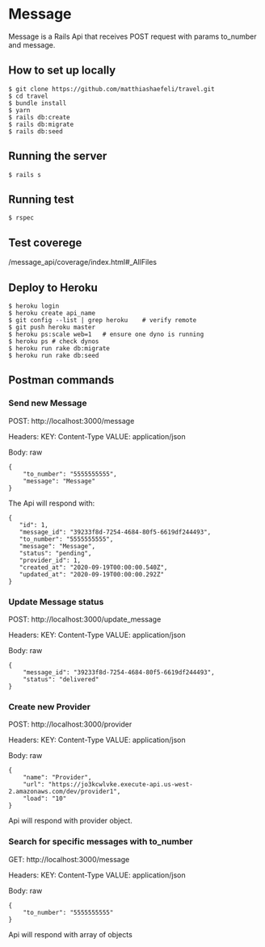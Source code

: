 # Message

Message is a Rails Api that receives POST request with params to_number and message.

## How to set up locally

```
$ git clone https://github.com/matthiashaefeli/travel.git
$ cd travel
$ bundle install
$ yarn
$ rails db:create
$ rails db:migrate
$ rails db:seed
```
 ## Running the server

 ```
 $ rails s
 ```
 
 ## Running test
 
 ```
 $ rspec
 ```
 
 ## Test coverege
 
 /message_api/coverage/index.html#_AllFiles

 ## Deploy to Heroku

```
$ heroku login
$ heroku create api_name
$ git config --list | grep heroku    # verify remote
$ git push heroku master
$ heroku ps:scale web=1   # ensure one dyno is running
$ heroku ps # check dynos
$ heroku run rake db:migrate
$ heroku run rake db:seed
```

## Postman commands

### Send new Message

POST: http://localhost:3000/message

Headers: KEY: Content-Type VALUE: application/json

Body: raw

```
{
    "to_number": "5555555555",
    "message": "Message"
}
```
 The Api will respond with:

 ```
 {
    "id": 1,
    "message_id": "39233f8d-7254-4684-80f5-6619df244493",
    "to_number": "5555555555",
    "message": "Message",
    "status": "pending",
    "provider_id": 1,
    "created_at": "2020-09-19T00:00:00.540Z",
    "updated_at": "2020-09-19T00:00:00.292Z"
}
```

### Update Message status

POST: http://localhost:3000/update_message

Headers: KEY: Content-Type VALUE: application/json

Body: raw

```
{
    "message_id": "39233f8d-7254-4684-80f5-6619df244493",
    "status": "delivered"
}
```

### Create new Provider

POST: http://localhost:3000/provider

Headers: KEY: Content-Type VALUE: application/json

Body: raw

```
{
    "name": "Provider",
    "url": "https://jo3kcwlvke.execute-api.us-west-2.amazonaws.com/dev/provider1",
    "load": "10"
}
```

Api will respond with provider object.

### Search for specific messages with to_number

GET: http://localhost:3000/message

Headers: KEY: Content-Type VALUE: application/json

Body: raw

```
{
    "to_number": "5555555555"
}
```

Api will respond with array of objects
